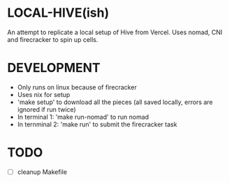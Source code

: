 # LOCAL-HIVE(ish)

An attempt to replicate a local setup of Hive from Vercel. Uses nomad, CNI and firecracker to spin up cells.


# DEVELOPMENT

- Only runs on linux because of firecracker
- Uses nix for setup
- 'make setup' to download all the pieces (all saved locally, errors are ignored if run twice)
- In terminal 1: 'make run-nomad' to run nomad
- In ternminal 2: 'make run' to submit the firecracker task

# TODO

- [ ] cleanup Makefile
